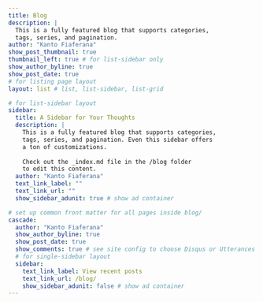 ```yaml
---
title: Blog
description: |
  This is a fully featured blog that supports categories, 
  tags, series, and pagination.
author: "Kanto Fiaferana"
show_post_thumbnail: true
thumbnail_left: true # for list-sidebar only
show_author_byline: true
show_post_date: true
# for listing page layout
layout: list # list, list-sidebar, list-grid

# for list-sidebar layout
sidebar: 
  title: A Sidebar for Your Thoughts
  description: |
    This is a fully featured blog that supports categories,
    tags, series, and pagination. Even this sidebar offers 
    a ton of customizations.
    
    Check out the _index.md file in the /blog folder 
    to edit this content. 
  author: "Kanto Fiaferana"
  text_link_label: ""
  text_link_url: ""
  show_sidebar_adunit: true # show ad container

# set up common front matter for all pages inside blog/
cascade:
  author: "Kanto Fiaferana"
  show_author_byline: true
  show_post_date: true
  show_comments: true # see site config to choose Disqus or Utterances
  # for single-sidebar layout
  sidebar:
    text_link_label: View recent posts
    text_link_url: /blog/
    show_sidebar_adunit: false # show ad container
---
```

